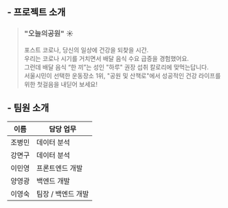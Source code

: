 ## - 프로젝트 소개

> ### "오늘의공원"  :sunny:
> 포스트 코로나, 당신의 일상에 건강을 되찾을 시간.  
> 우리는 코로나 시기를 거치면서 배달 음식 수요 급증을 경험했어요.  
> 그런데 배달 음식 “한 끼”는 성인 "하루" 권장 섭취 칼로리에 맞먹는답니다.  
> 서울시민이 선택한 운동장소 1위, "공원 및 산책로"에서 성공적인 건강 라이프를 위한 첫걸음을 내딛어 보세요!



## - 팀원 소개

| 이름  | 담당 업무          |
| ------ | ------------------ |
| 조병민 | 데이터 분석        |
| 강면구 | 데이터 분석        |
| 이민영 | 프론트엔드 개발    |
| 양영광 | 백엔드 개발        |
| 이영숙 | 팀장 / 백엔드 개발 |
